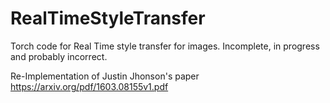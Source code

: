 # RealTimeStyleTransfer
Torch code for Real Time style transfer for images. Incomplete, in progress and probably incorrect.

Re-Implementation of Justin Jhonson's paper https://arxiv.org/pdf/1603.08155v1.pdf
